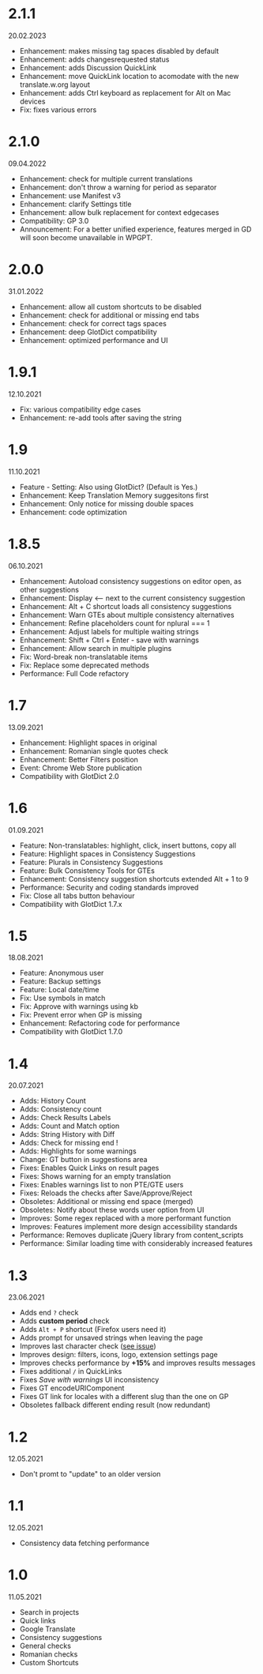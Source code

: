 # 2.1.1
20.02.2023
- Enhancement: makes missing tag spaces disabled by default
- Enhancement: adds changesrequested status
- Enhancement: adds Discussion QuickLink
- Enhancement: move QuickLink location to acomodate with the new translate.w.org layout
- Enhancement: adds Ctrl keyboard as replacement for Alt on Mac devices
- Fix: fixes various errors


# 2.1.0
09.04.2022
- Enhancement: check for multiple current translations
- Enhancement: don't throw a warning for period as separator
- Enhancement: use Manifest v3
- Enhancement: clarify Settings title
- Enhancement: allow bulk replacement for context edgecases
- Compatibility: GP 3.0
- Announcement: For a better unified experience, features merged in GD will soon become unavailable in WPGPT.

# 2.0.0
31.01.2022
- Enhancement: allow all custom shortcuts to be disabled
- Enhancement: check for additional or missing end tabs 
- Enhancement: check for correct tags spaces
- Enhancement: deep GlotDict compatibility
- Enhancement: optimized performance and UI

# 1.9.1
12.10.2021
- Fix: various compatibility edge cases
- Enhancement: re-add tools after saving the string

# 1.9
11.10.2021
- Feature - Setting: Also using GlotDict? (Default is Yes.)
- Enhancement: Keep Translation Memory suggesitons first
- Enhancement: Only notice for missing double spaces
- Enhancement: code optimization

# 1.8.5
06.10.2021
- Enhancement: Autoload consistency suggestions on editor open, as other suggestions
- Enhancement: Display ⟵ next to the current consistency suggestion
- Enhancement: Alt + C shortcut loads all consistency suggestions
- Enhancement: Warn GTEs about multiple consistency alternatives
- Enhancement: Refine placeholders count for nplural === 1
- Enhancement: Adjust labels for multiple waiting strings
- Enhancement: Shift + Ctrl + Enter - save with warnings
- Enhancement: Allow search in multiple plugins
- Fix: Word-break non-translatable items
- Fix: Replace some deprecated methods
- Performance: Full Code refactory

# 1.7
13.09.2021
- Enhancement: Highlight spaces in original
- Enhancement: Romanian single quotes check
- Enhancement: Better Filters position
- Event: Chrome Web Store publication
- Compatibility with GlotDict 2.0

# 1.6
01.09.2021
- Feature: Non-translatables: highlight, click, insert buttons, copy all
- Feature: Highlight spaces in Consistency Suggestions
- Feature: Plurals in Consistency Suggestions
- Feature: Bulk Consistency Tools for GTEs
- Enhancement: Consistency suggestion shortcuts extended Alt + 1 to 9
- Performance: Security and coding standards improved
- Fix: Close all tabs button behaviour
- Compatibility with GlotDict 1.7.x

# 1.5
18.08.2021
- Feature: Anonymous user
- Feature: Backup settings
- Feature: Local date/time
- Fix: Use symbols in match
- Fix: Approve with warnings using kb
- Fix: Prevent error when GP is missing
- Enhancement: Refactoring code for performance
- Compatibility with GlotDict 1.7.0

# 1.4
20.07.2021
- Adds: History Count
- Adds: Consistency count
- Adds: Check Results Labels
- Adds: Count and Match option
- Adds: String History with Diff
- Adds: Check for missing end !
- Adds: Highlights for some warnings
- Change: GT button in suggestions area
- Fixes: Enables Quick Links on result pages
- Fixes: Shows warning for an empty translation
- Fixes: Enables warnings list to non PTE/GTE users
- Fixes: Reloads the checks after Save/Approve/Reject
- Obsoletes: Additional or missing end space (merged)
- Obsoletes: Notify about these words user option from UI
- Improves: Some regex replaced with a more performant function
- Improves: Features implement more design accessibility standards
- Performance: Removes duplicate jQuery library from content_scripts
- Performance: Similar loading time with considerably increased features

# 1.3
23.06.2021
* Adds end `?` check
* Adds **custom period** check
* Adds `Alt + P` shortcut (Firefox users need it)
* Adds prompt for unsaved strings when leaving the page
* Improves last character check ([see issue](https://github.com/vlad-timotei/wpgp-tools/issues/1#issuecomment-843997677))
* Improves design: filters, icons, logo, extension settings page 
* Improves checks performance by **+15%** and improves results messages
* Fixes additional `/` in QuickLinks
* Fixes *Save with warnings* UI inconsistency
* Fixes GT encodeURIComponent
* Fixes GT link for locales with a different slug than the one on GP
* Obsoletes fallback different ending result (now redundant)

# 1.2
12.05.2021
* Don't promt to "update" to an older version

# 1.1
12.05.2021
* Consistency data fetching performance 

# 1.0
11.05.2021
  * Search in projects
  * Quick links
  * Google Translate
  * Consistency suggestions
  * General checks
  * Romanian checks
  * Custom Shortcuts
